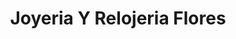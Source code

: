 ---
title: "Joyeria Y Relojeria Flores"
url: /santa-ana/joyeria-y-relojeria-flores/
shop: Schmuck
---